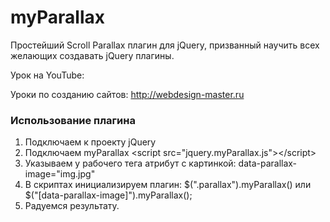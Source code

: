 # myParallax
Простейший Scroll Parallax плагин для jQuery, призванный научить всех желающих создавать jQuery плагины.

Урок на YouTube: 

Уроки по созданию сайтов: http://webdesign-master.ru

<h3>Использование плагина</h3>

<ol>
	<li>Подключаем к проекту jQuery</li>
	<li>Подключаем myParallax &lt;script src="jquery.myParallax.js"&gt;&lt;/script&gt;</li>
	<li>Указываем у рабочего тега атрибут с картинкой: data-parallax-image="img.jpg"</li>
	<li>В скриптах инициализируем плагин: $(".parallax").myParallax() или $("[data-parallax-image]").myParallax();</li>
	<li>Радуемся результату.</li>
</ol>
